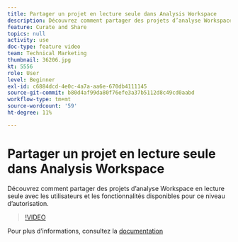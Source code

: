 ```yaml
---
title: Partager un projet en lecture seule dans Analysis Workspace
description: Découvrez comment partager des projets d’analyse Workspace en lecture seule avec les utilisateurs et les fonctionnalités disponibles pour ce niveau d’autorisation.
feature: Curate and Share
topics: null
activity: use
doc-type: feature video
team: Technical Marketing
thumbnail: 36206.jpg
kt: 5556
role: User
level: Beginner
exl-id: c6884dcd-4e0c-4a7a-aa6e-670db4111145
source-git-commit: b80d4af99da80f76efe3a37b5112d8c49cd0aabd
workflow-type: tm+mt
source-wordcount: '59'
ht-degree: 11%

---
```


# Partager un projet en lecture seule dans Analysis Workspace

Découvrez comment partager des projets d’analyse Workspace en lecture seule avec les utilisateurs et les fonctionnalités disponibles pour ce niveau d’autorisation.

>[!VIDEO](https://video.tv.adobe.com/v/40054/?quality=12&learn=on&captions=fre_fr)

Pour plus d’informations, consultez la [documentation](https://experienceleague.adobe.com/docs/analytics/analyze/analysis-workspace/curate-share/view-only-projects.html?lang=fr)
